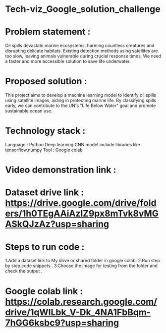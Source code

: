 # Tech-viz_Google_solution_challenge



# Problem statement :
Oil spills devastate marine ecosystems, harming countless creatures and disrupting delicate habitats. Existing detection methods using satellites are too slow, leaving animals vulnerable during crucial response times. We need a faster and more accessible solution to save life underwater.


# Proposed solution :
This project aims to develop a machine learning model to identify oil spills using satellite images, aiding in protecting marine life. By classifying spills early, we can contribute to the UN's "Life Below Water" goal and promote sustainable ocean use.

# Technology stack :

Language : Python 
Deep learning CNN model include libraries like tensorflow,numpy
Tool : Google colab

# Video demonstration link : 

# Dataset drive link :  https://drive.google.com/drive/folders/1h0TEgAAiAzlZ9px8mTvk8vMGASkQJzAz?usp=sharing

# Steps to run code :
1.Add a dataset link to My drive or shared folder in google colab.
2.Run step by step code snippets .
3.Choose the image for testing from the folder and check the output .

# Google colab link : https://colab.research.google.com/drive/1qWILbk_V-Dk_4NA1FbBqm-7hGG6ksbc9?usp=sharing
